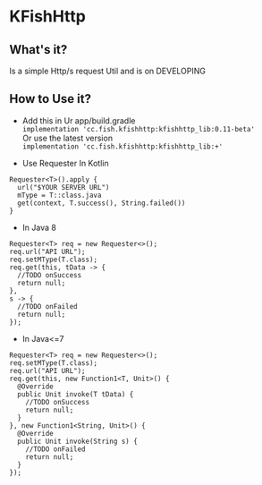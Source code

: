 # KFishHttp
## What's it?
Is a simple Http/s request Util and is on DEVELOPING
## How to Use it?
* Add this in Ur app/build.gradle  
`implementation 'cc.fish.kfishhttp:kfishhttp_lib:0.11-beta'`  
Or use the latest version  
`implementation 'cc.fish.kfishhttp:kfishhttp_lib:+'`  
  
* Use Requester In Kotlin  
``` 
Requester<T>().apply {
  url("$YOUR SERVER URL")
  mType = T::class.java
  get(context, T.success(), String.failed())
}
```
* In Java 8
```
Requester<T> req = new Requester<>();
req.url("API URL");
req.setMType(T.class);
req.get(this, tData -> {
  //TODO onSuccess
  return null;
},
s -> {
  //TODO onFailed
  return null;
});
```  
* In Java<=7
```
Requester<T> req = new Requester<>();
req.setMType(T.class);
req.url("API URL");
req.get(this, new Function1<T, Unit>() {
  @Override
  public Unit invoke(T tData) {
    //TODO onSuccess
    return null;
  }
}, new Function1<String, Unit>() {
  @Override
  public Unit invoke(String s) {
    //TODO onFailed
    return null;
  }
});
```
